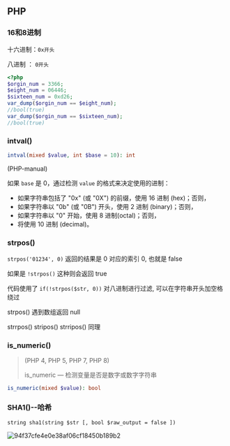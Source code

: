 ## PHP

### 16和8进制

十六进制：`0x开头`

 八进制 ： `0开头`

```php
<?php
$orgin_num = 3366;
$eight_num = 06446;
$sixteen_num = 0xd26;
var_dump($orgin_num == $eight_num);
//bool(true)
var_dump($orgin_num == $sixteen_num);
//bool(true)
```



### intval()

```php
intval(mixed $value, int $base = 10): int
```

(PHP-manual)

如果 `base` 是 0，通过检测 `value` 的格式来决定使用的进制：

- 如果字符串包括了 "0x" (或 "0X") 的前缀，使用 16 进制 (hex)；否则，
- 如果字符串以 "0b" (或 "0B") 开头，使用 2 进制 (binary)；否则，
- 如果字符串以 "0" 开始，使用 8 进制(octal)；否则，
- 将使用 10 进制 (decimal)。



### strpos()

`strpos('01234', 0)` 返回的结果是 0 对应的索引 0, 也就是 false

如果是 `!strpos()` 这种则会返回 true

代码使用了 `if(!strpos($str, 0))` 对八进制进行过滤, 可以在字符串开头加空格绕过

strpos() 遇到数组返回 null

strrpos() stripos() strripos() 同理



### is_numeric()

> (PHP 4, PHP 5, PHP 7, PHP 8)
>
> is_numeric — 检测变量是否是数字或数字字符串

```php
is_numeric(mixed $value): bool
```



### SHA1()--哈希

```
string sha1(string $str [, bool $raw_output = false ])
```

![94f37cfe4e0e38af06cf18450b189b2](https://gitee.com/bx33661/image/raw/master/path/94f37cfe4e0e38af06cf18450b189b2.png)
